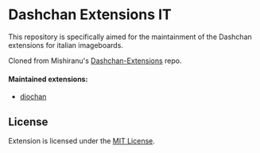 # Dashchan Extensions IT

This repository is specifically aimed for the maintainment of the Dashchan extensions for italian imageboards. 

Cloned from Mishiranu's [Dashchan-Extensions](https://github.com/Mishiranu/Dashchan-Extensions) repo.

#### Maintained extensions:

 * [diochan](https://github.com/Dashchanon/Dashchan-Extensions-IT/tree/diochan)

## License

Extension is licensed under the [MIT License](LICENSE).
